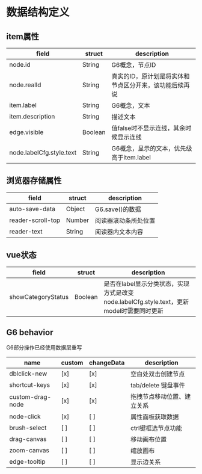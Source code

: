 # 数据结构定义

## item属性

| field                    | struct  | description                                            |
| ------------------------ | ------- | ------------------------------------------------------ |
| node.id                  | String  | G6概念，节点ID                                         |
| node.realId              | String  | 真实的ID，原计划是将实体和节点区分开来，该功能后续再说 |
| item.label               | String  | G6概念，文本                                           |
| item.description         | String  | 描述文本                                               |
| edge.visible             | Boolean | 值false时不显示连线，其余时候显示连线                  |
| node.labelCfg.style.text | String  | G6概念，显示的文本，优先级高于item.label               |

## 浏览器存储属性

| field             | struct | description          |
| ----------------- | ------ | -------------------- |
| auto-save-data    | Object | G6.save()的数据      |
| reader-scroll-top | Number | 阅读器滚动条所处位置 |
| reader-text       | String | 阅读器内文本内容     |

## vue状态

| field              | struct  | description                                                                              |
| ------------------ | ------- | ---------------------------------------------------------------------------------------- |
| showCategoryStatus | Boolean | 是否在label显示分类状态，实现方式是改变node.labelCfg.style.text，更新model时需要同时更新 |

## G6 behavior

G6部分操作已经使用数据层重写

| name             | custom | changeData | description                |
| ---------------- | ------ | ---------- | -------------------------- |
| dblclick-new     | [x]    | [x]        | 空白处双击创建节点         |
| shortcut-keys    | [x]    | [x]        | tab/delete 键盘事件       |
| custom-drag-node | [x]    | [x]        | 拖拽节点移动位置、建立关系  |
| node-click       | [x]    | [ ]        | 属性面板获取数据           |
| brush-select     | [ ]    | [ ]        | ctrl键框选节点功能         |
| drag-canvas      | [ ]    | [ ]        | 移动画布位置               |
| zoom-canvas      | [ ]    | [ ]        | 缩放画布                   |
| edge-tooltip     | [ ]    | [ ]        | 显示边关系                 |
